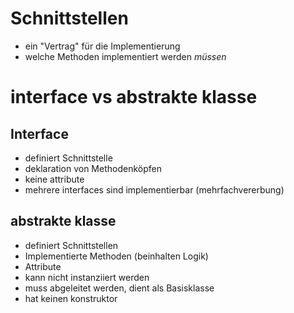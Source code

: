 # Schnittstellen
- ein "Vertrag" für die Implementierung
- welche Methoden implementiert werden _müssen_
	
# interface vs abstrakte klasse
## Interface
- definiert Schnittstelle
- deklaration von Methodenköpfen
- keine attribute
- mehrere interfaces sind implementierbar (mehrfachvererbung)
		
## abstrakte klasse
- definiert Schnittstellen
- Implementierte Methoden (beinhalten Logik)
- Attribute
- kann nicht instanziiert werden
- muss abgeleitet werden, dient als Basisklasse
- hat keinen konstruktor